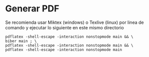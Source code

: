 # Generar PDF
Se recomienda usar Miktex (windows) o Texlive (linux) por linea de comando y ejecutar lo siguiente en este mismo directorio

``` shellsession
pdflatex -shell-escape -interaction nonstopmode main && \
biber main ; \
pdflatex -shell-escape -interaction nonstopmode main && \
pdflatex -shell-escape -interaction nonstopmode main 
```

